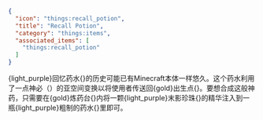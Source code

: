 ```json
{
  "icon": "things:recall_potion",
  "title": "Recall Potion",
  "category": "things:items",
  "associated_items": [
    "things:recall_potion"
  ]
}
```

{light_purple}回忆药水{}的历史可能已有Minecraft本体一样悠久。这个药水利用了一点神必（）的亚空间变换以将使用者传送回{gold}出生点{}。要想合成这般神药，只需要在{gold}炼药台{}内将一颗{light_purple}末影珍珠{}的精华注入到一瓶{light_purple}粗制的药水{}里即可。